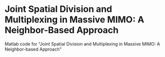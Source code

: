 # Joint Spatial Division and Multiplexing in Massive MIMO: A Neighbor-Based Approach
Matlab code for "Joint Spatial Division and Multiplexing in Massive MIMO: A Neighbor-based Approach"
